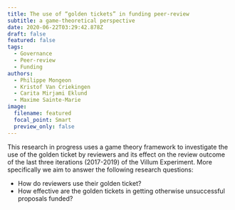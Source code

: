 ```yaml
---
title: The use of “golden tickets” in funding peer-review
subtitle: a game-theoretical perspective
date: 2020-06-22T03:29:42.878Z
draft: false
featured: false
tags:
  - Governance
  - Peer-review
  - Funding
authors:
  - Philippe Mongeon
  - Kristof Van Criekingen 
  - Carita Mirjami Eklund
  - Maxime Sainte-Marie
image:
  filename: featured
  focal_point: Smart
  preview_only: false
---
```


This research in progress uses a game theory framework to investigate the use of the golden ticket by reviewers and its effect on the review outcome of the last three iterations (2017-2019) of the Villum Experiment. More specifically we aim to answer the following research questions:
- How do reviewers use their golden ticket?
- How effective are the golden tickets in getting otherwise unsuccessful proposals funded?
